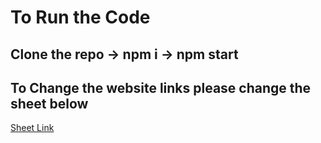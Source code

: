 # To Run the Code

## Clone the repo -> npm i -> npm start

## To Change the website links please change the sheet below

<a href="https://docs.google.com/spreadsheets/d/1kgmnDpjB3nlKO2oUiBM-xCk_Ko2To-3qiqcEnNcXvvM/edit#gid=0">Sheet Link</a>
